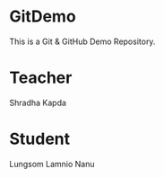 # GitDemo
This is a Git &amp; GitHub Demo Repository.

# Teacher
Shradha Kapda

# Student
Lungsom Lamnio Nanu
